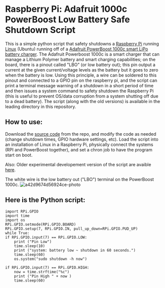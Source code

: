 # Raspberry Pi: Adafruit 1000c PowerBoost Low Battery Safe Shutdown Script

This is a simple python script that safety shutdowns a [Raspberry Pi](https://www.raspberrypi.org/) running [Linux](https://www.raspberrypi.com/software/) (Ubuntu) running off of a [Adafruit PowerBoost 1000c smart LiPo battery charger](https://www.adafruit.com/product/2465). The Adafruit Powerboost 1000c is a smart charger that can manage a Lithium Polymer battery and smart charging capabilities; on the board, there is a pinout called "LBO" (or low battery out); this pin output a current at the given current/voltage levels as the battery but it goes to zero when the battery is low. Using this principle, a wire can be soldered to this pinout and connected to a GPIO pin on the raspberry pi, and the script can print a terminal message warning of a shutdown in a short period of time and then issues a system command to safety shutdown the Raspberry Pi (this is useful to prevent OS/data corruption from a system shutting off due to a dead battery). The script (along with the old versions) is available in the leading directory in this repository.

## How to use:
Download the [source code](https://github.com/Austin-Daigle/Raspberry-Pi-PowerBoost-1000c-Safe-Shutdown-Script/blob/main/Adafruit%20shutdown%20script.py) from the repo, and modify the code as needed (change shutdown times, GPIO hardware settings, etc). Load the script into an installation of Linux in a Raspberry Pi, physically connect the systems (RPI and PowerBoost together), and set a chron job to have the program start on boot.

Also: Older experimental developement version of the script are avaible [here](https://github.com/Austin-Daigle/Raspberry-Pi-PowerBoost-1000c-Safe-Shutdown-Script/tree/main/Old%20Versions).

The white wire is the low battery out ("LBO") terminal on the PowerBoost 1000c.
![a42d9674d56924ce-photo](https://user-images.githubusercontent.com/100094056/193486125-56772d65-1140-4c9c-aa8a-389c57dbe32c.jpeg)


## Here is the Python script:

    import RPi.GPIO
    import time
    import os
    RPi.GPIO.setmode(RPi.GPIO.BOARD)
    RPi.GPIO.setup(7, RPi.GPIO.IN, pull_up_down=RPi.GPIO.PUD_UP)
    while True:
    if RPi.GPIO.input(7) == RPi.GPIO.LOW:
        print ("Pin Low")
        time.sleep(10)
        print ("system: battery low ~ shutdown in 60 seconds.")
        time.sleep(60)
        os.system("sudo shutdown -h now")

    if RPi.GPIO.input(7) == RPi.GPIO.HIGH:
        now = time.strftime("%c")
        print ("Pin High " + now )
        time.sleep(60)
